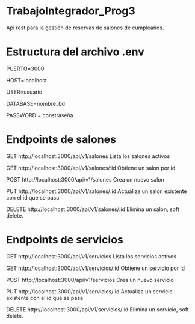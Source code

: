 # TrabajoIntegrador_Prog3
Api rest para la gestión de reservas de salones de cumpleaños.

# Estructura del archivo .env
PUERTO=3000

HOST=localhost

USER=usuario

DATABASE=nombre_bd

PASSWORD = constraseña

# Endpoints de salones 

GET http://localhost:3000/api/v1/salones         Lista los salones activos 

GET http://localhost:3000/api/v1/salones/:id     Obtiene un salon por id

POST http://localhost:3000/api/v1/salones        Crea un nuevo salon

PUT http://localhost:3000/api/v1/salones/:id     Actualiza un salon existente con el id que se pasa

DELETE http://localhost:3000/api/v1/salones/:id  Elimina un salon, soft delete. 

# Endpoints de servicios 
GET http://localhost:3000/api/v1/servicios         Lista los servicios activos 

GET http://localhost:3000/api/v1/servicios/:id     Obtiene un servicio por id

POST http://localhost:3000/api/v1/servicios        Crea un nuevo servicio

PUT http://localhost:3000/api/v1/servicios/:id     Actualiza un servicio existente con el id que se pasa

DELETE http://localhost:3000/api/v1/servicios/:id  Elimina un servicio, soft delete. 
